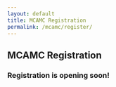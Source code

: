 ```yaml
---
layout: default
title: MCAMC Registration
permalink: /mcamc/register/
---
```

## MCAMC Registration
### Registration is opening soon!
<!---
### I am registering as a/an...
<div style="text-align: center">
<span class="reg-choice" id="reg0" onclick="reg(0)"> ... individual. </span>
<span class="reg-choice" id="reg1" onclick="reg(1)"> ... team. </span>
</div>
<div class="cognito">
<script src="https://www.cognitoforms.com/s/5RmzrxaElkSFbjwAX0LpWA"></script>
</div>
<script type="text/javascript">
var choiceMade = false;
function reg(type)
{
  document.getElementById("reg0").style.display = "none";
  document.getElementById("reg1").style.display = "none";
  document.getElementById("i-am-registering-as-aan").style.display = "none";
  document.getElementById("mcamc-registration").style.display = "none";
  if (!choiceMade) {
    if (type === 0) {
      Cognito.load("forms", { id: "11" });
      Cognito.resize();
    }
    if (type === 1) {
      Cognito.load("forms", { id: "12" });
      Cognito.resize();
    }
    choiceMade = true;
  }
}
</script>
-->
